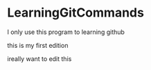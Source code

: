 # LearningGitCommands
I only use this program to learning github

this is my first edition

ireally want to edit this 

